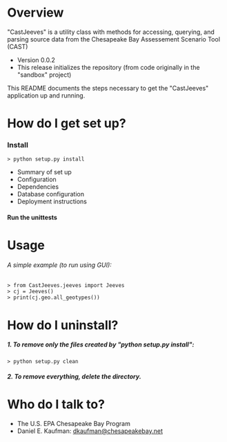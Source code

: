 # Overview

"CastJeeves" is a utility class with methods for
accessing, querying, and parsing source data from
the Chesapeake Bay Assessement Scenario Tool (CAST)

* Version 0.0.2
* This release initializes the repository
    (from code originally in the "sandbox" project)

This README documents the steps necessary to get the "CastJeeves"
application up and running.

# How do I get set up?

### Install

    > python setup.py install


* Summary of set up
* Configuration
* Dependencies
* Database configuration
* Deployment instructions

#### Run the unittests

# Usage

###### A simple example (to run using GUI):

    > from CastJeeves.jeeves import Jeeves
    > cj = Jeeves()
    > print(cj.geo.all_geotypes())

# How do I uninstall?

##### 1. To remove only the files created by "python setup.py install":

    > python setup.py clean

##### 2. To remove everything, delete the directory.

# Who do I talk to? ###

* The U.S. EPA Chesapeake Bay Program
* Daniel E. Kaufman: dkaufman@chesapeakebay.net